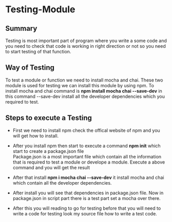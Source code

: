 # Testing-Module

## Summary<br/>

Testing is most important part of program where you write a some code and you need to check that code is working in right direction or not so you need to start testing of that function.<br/>

## Way of Testing 

To test a module or function we need to install mocha and chai. These two module is used for testing we can install this module by using npm. To install mocha and chai command is **npm install mocha chai --save-dev** in this command --save-dev install all the developer dependencies which you required to test.<br/>

## Steps to execute a Testing

- First we need to install npm check the offical website of npm and you will get how to install.<br/>

- After you install npm then start to execute a command **npm init** which start to create a package.json file<br/>
Package.json is a most important file which contain all the information that is required to test a module or develope a module. Execute a above command and you will get the result<br/>

- After that install **npm i mocha chai --save-dev** it install mocha and chai which contain all the developer dependencies.

- After install you will see that dependencies in package.json file. Now in package.json in script part there is a test part set a mocha over there.

- After this you will reading to go for testing before that you will need to write a code for testing look my source file how to write a test code.
